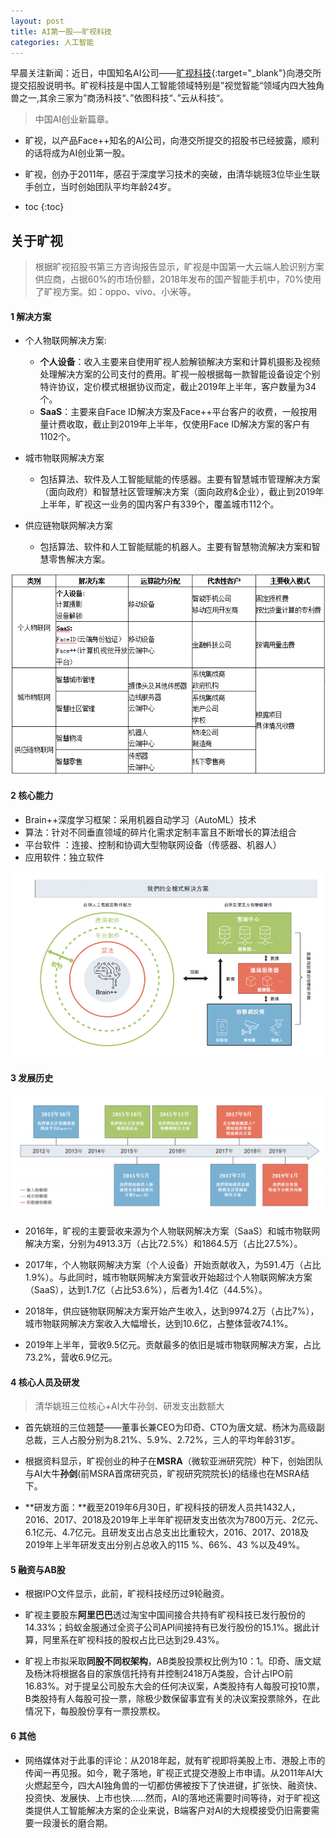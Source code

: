 ```yaml
---
layout: post
title: AI第一股——旷视科技
categories: 人工智能
---
```


早晨关注新闻：近日，中国知名AI公司——[旷视科技](https://www.megvii.com/){:target="_blank"}向港交所提交招股说明书。旷视科技是中国人工智能领域特别是”视觉智能“领域内四大独角兽之一,其余三家为”商汤科技“、”依图科技“、”云从科技“。
> 中国AI创业新篇章。

- 旷视，以产品Face++知名的AI公司，向港交所提交的招股书已经披露，顺利的话将成为AI创业第一股。

- 旷视，创办于2011年，感召于深度学习技术的突破，由清华姚班3位毕业生联手创立，当时创始团队平均年龄24岁。

* toc
{:toc}

## 关于旷视

> 根据旷视招股书第三方咨询报告显示，旷视是中国第一大云端人脸识别方案供应商，占据60%的市场份额，2018年发布的国产智能手机中，70%使用了旷视方案。如：oppo、vivo、小米等。	

#### 1 解决方案

- 个人物联网解决方案:
  - **个人设备**：收入主要来自使用旷视人脸解锁解决方案和计算机摄影及视频处理解决方案的公司支付的费用。旷视一般根据每一款智能设备设定个别特许协议，定价模式根据协议而定，截止2019年上半年，客户数量为34个。
  - **SaaS**：主要来自Face ID解决方案及Face++平台客户的收费，一般按用量计费收取，截止到2019年上半年，仅使用Face ID解决方案的客户有1102个。

-  城市物联网解决方案
   - 包括算法、软件及人工智能赋能的传感器。主要有智慧城市管理解决方案（面向政府）和智慧社区管理解决方案（面向政府&企业），截止到2019年上半年，旷视这一业务的国内客户有339个，覆盖城市112个。
- 供应链物联网解决方案
   - 包括算法、软件和人工智能赋能的机器人。主要有智慧物流解决方案和智慧零售解决方案。

![1566806381346](..\images\156680628921.png)

#### 2 核心能力

- Brain++深度学习框架：采用机器自动学习（AutoML）技术
- 算法：针对不同垂直领域的碎片化需求定制丰富且不断增长的算法组合
- 平台软件 ：连接、控制和协调大型物联网设备（传感器、机器人）
- 应用软件：独立软件

![1566803594712](..\images\1566803594712.png)

#### 3 发展历史

> 

![1566807179288](..\images\1566807179288.png)

- 2016年，旷视的主要营收来源为个人物联网解决方案（SaaS）和城市物联网解决方案，分别为4913.3万（占比72.5%）和1864.5万（占比27.5%）。

- 2017年，个人物联网解决方案（个人设备）开始贡献收入，为591.4万（占比1.9%）。与此同时，城市物联网解决方案营收开始超过个人物联网解决方案（SaaS），达到1.7亿（占比53.6%），后者为1.4亿（44.5%）。

- 2018年，供应链物联网解决方案开始产生收入，达到9974.2万（占比7%），城市物联网解决方案收入大幅增长，达到10.6亿，占整体营收74.1%。

- 2019年上半年，营收9.5亿元。贡献最多的依旧是城市物联网解决方案，占比73.2%，营收6.9亿元。

#### 4 核心人员及研发

> 清华姚班三位核心+AI大牛孙剑、研发支出数额大

- 首先姚班的三位翘楚——董事长兼CEO为印奇、CTO为唐文斌、杨沐为高级副总裁，三人占股分别为8.21%、5.9%、2.72%，三人的平均年龄31岁。

- 根据资料显示，旷视创业的种子在**MSRA**（微软亚洲研究院）种下，创始团队与AI大牛**孙剑**(前MSRA首席研究员，旷视研究院院长)的结缘也在MSRA结下。

- **研发方面：**截至2019年6月30日，旷视科技的研发人员共1432人，2016、2017、2018及2019年上半年旷视研发支出依次为7800万元、2亿元、6.1亿元、4.7亿元。且研发支出占总支出比重较大，2016、2017、2018及2019年上半年研发支出分别占总收入的115 %、66%、43 %以及49%。

#### 5 融资与AB股

- 根据IPO文件显示，此前，旷视科技经历过9轮融资。

  

- 旷视主要股东**阿里巴巴**透过淘宝中国间接合共持有旷视科技已发行股份的14.33%；蚂蚁金服通过全资子公司API间接持有已发行股份的15.1%。据此计算，阿里系在旷视科技的股权占比已达到29.43%。

  

- 旷视上市拟采取**同股不同权架构**，AB类股投票权比例为10：1。印奇、唐文斌及杨沐将根据各自的家族信托持有并控制2418万A类股，合计占IPO前16.83%。对于提呈公司股东大会的任何决议案，A类股持有人每股可投10票，B类股持有人每股可投一票，除极少数保留事宜有关的决议案投票除外，在此情况下，每股股份享有一票投票权。

#### 6 其他

- 网络媒体对于此事的评论：从2018年起，就有旷视即将美股上市、港股上市的传闻一再见报。如今，靴子落地，旷视正式提交港股上市申请。从2011年AI大火燃起至今，四大AI独角兽的一切都仿佛被按下了快进键，扩张快、融资快、投资快、发展快、上市也快……然而，AI的落地还需要时间等待，对于旷视这类提供人工智能解决方案的企业来说，B端客户对AI的大规模接受仍旧需要需要一段漫长的磨合期。